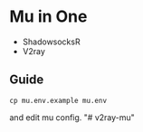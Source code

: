 # Mu in One

* ShadowsocksR
* V2ray


## Guide

```
cp mu.env.example mu.env
```

and edit mu config.
"# v2ray-mu" 
